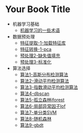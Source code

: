# Your Book Title

- 机器学习基础
  * [机器学习的一些术语](机器学习基础/机器学习的一些术语.md)
- 数据预处理
  * [特征提取-1-加载特征库](数据预处理/特征提取-1-加载特征库.md)
  * [特征转换-1-pca](数据预处理/特征转换-1-pca.md)
  * [预处理2-缺失值填充](数据预处理/预处理2-缺失值填充.md)
  * [预处理3-标准化](数据预处理/预处理3-标准化.md)
- 算法选择
  * [算法1-高斯分布检测算法](算法选择/算法1-高斯分布检测算法.md)
  * [算法2-滑动平均检测算法](算法选择/算法2-滑动平均检测算法.md)
  * [算法3-指数滑动平均检测算法](算法选择/算法3-指数滑动平均检测算法.md)
  * [算法4-dbscan](算法选择/算法4-dbscan.md)
  * [算法5-孤立森林iforest](算法选择/算法5-孤立森林iforest.md)
  * [算法6-局部异常因子lof](算法选择/算法6-局部异常因子lof.md)
  * [算法7-单分类SVM](算法选择/算法7-单分类SVM.md)
  * [算法8-随机森林](算法选择/算法8-随机森林.md)
  * [算法9-gbdt](算法选择/算法9-gbdt.md)